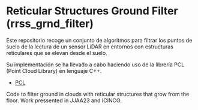 # Reticular Structures Ground Filter (rrss_grnd_filter)

Este repositorio recoge un conjunto de algoritmos para filtrar los puntos de suelo de la lectura de un sensor LiDAR en entornos con estructuras reticulares que se elevan desde el suelo.

Su implementación se ha llevado a cabo haciendo uso de la librería PCL (Point Cloud Library) en lenguaje C++.

* [PCL](http://pointclouds.org/)


    

Code to filter ground in clouds with reticular structures that grow from the floor.
Work pressented in JJAA23 and ICINCO.
